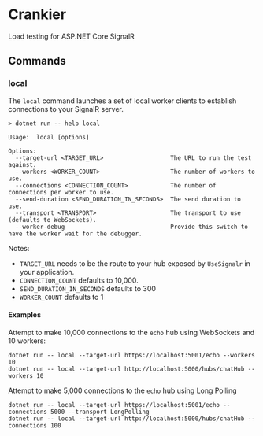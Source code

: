 # Crankier

Load testing for ASP.NET Core SignalR

## Commands

### local

The `local` command launches a set of local worker clients to establish connections to your SignalR server.

```
> dotnet run -- help local

Usage:  local [options]

Options:
  --target-url <TARGET_URL>                   The URL to run the test against.
  --workers <WORKER_COUNT>                    The number of workers to use.
  --connections <CONNECTION_COUNT>            The number of connections per worker to use.
  --send-duration <SEND_DURATION_IN_SECONDS>  The send duration to use.
  --transport <TRANSPORT>                     The transport to use (defaults to WebSockets).
  --worker-debug                              Provide this switch to have the worker wait for the debugger.
```

Notes:

* `TARGET_URL` needs to be the route to your hub exposed by `UseSignalr` in your application.
* `CONNECTION_COUNT` defaults to 10,000.
* `SEND_DURATION_IN_SECONDS` defaults to 300
* `WORKER_COUNT` defaults to 1

#### Examples

Attempt to make 10,000 connections to the `echo` hub using WebSockets and 10 workers:

```
dotnet run -- local --target-url https://localhost:5001/echo --workers 10
dotnet run -- local --target-url http://localhost:5000/hubs/chatHub --workers 10
```

Attempt to make 5,000 connections to the `echo` hub using Long Polling

```
dotnet run -- local --target-url https://localhost:5001/echo --connections 5000 --transport LongPolling
dotnet run -- local --target-url http://localhost:5000/hubs/chatHub --connections 100
```
